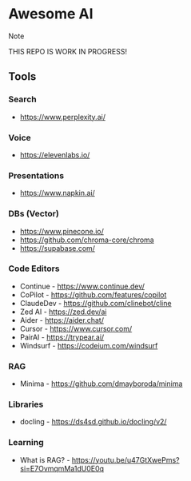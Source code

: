 # Awesome AI

> [!NOTE]  
> THIS REPO IS WORK IN PROGRESS!


## Tools 
### Search
- https://www.perplexity.ai/

### Voice
- https://elevenlabs.io/

### Presentations
- https://www.napkin.ai/

### DBs (Vector)
- https://www.pinecone.io/
- https://github.com/chroma-core/chroma
- https://supabase.com/

### Code Editors
- Continue - https://www.continue.dev/ 
- CoPilot - https://github.com/features/copilot
- ClaudeDev - https://github.com/clinebot/cline
- Zed AI - https://zed.dev/ai 
- Aider - https://aider.chat/ 
- Cursor - https://www.cursor.com/
- PairAI - https://trypear.ai/
- Windsurf - https://codeium.com/windsurf

### RAG
- Minima - https://github.com/dmayboroda/minima

### Libraries
- docling - https://ds4sd.github.io/docling/v2/ 

### Learning
- What is RAG? - https://youtu.be/u47GtXwePms?si=E7OvmqmMa1dU0E0q



